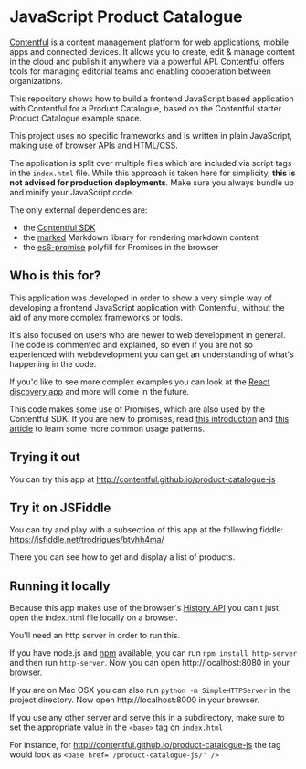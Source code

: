 # JavaScript Product Catalogue

[Contentful](https://www.contentful.com) is a content management platform for web applications, mobile apps and connected devices. It allows you to create, edit & manage content in the cloud and publish it anywhere via a powerful API. Contentful offers tools for managing editorial teams and enabling cooperation between organizations.

This repository shows how to build a frontend JavaScript based application with Contentful for a Product Catalogue, based on the Contentful starter Product Catalogue example space.

This project uses no specific frameworks and is written in plain JavaScript, making use of browser APIs and HTML/CSS.

The application is split over multiple files which are included via script tags in the `index.html` file. While this approach is taken here for simplicity, **this is not advised for production deployments**. Make sure you always bundle up and minify your JavaScript code.

The only external dependencies are:
* the [Contentful SDK](https://github.com/contentful/contentful.js)
* the [marked](https://github.com/chjj/marked) Markdown library for rendering markdown content
* the [es6-promise](https://github.com/stefanpenner/es6-promise) polyfill for Promises in the browser

## Who is this for?

This application was developed in order to show a very simple way of developing a frontend JavaScript application with Contentful, without the aid of any more complex frameworks or tools.

It's also focused on users who are newer to web development in general. The code is commented and explained, so even if you are not so experienced with webdevelopment you can get an understanding of what's happening in the code.

If you'd like to see more complex examples you can look at the [React discovery app](https://github.com/contentful/discovery-app-react) and more will come in the future.

This code makes some use of Promises, which are also used by the Contentful SDK. If you are new to promises, read [this introduction](http://www.html5rocks.com/en/tutorials/es6/promises/) and [this article](http://pouchdb.com/2015/05/18/we-have-a-problem-with-promises.html) to learn some more common usage patterns.

## Trying it out

You can try this app at http://contentful.github.io/product-catalogue-js

## Try it on JSFiddle

You can try and play with a subsection of this app at the following fiddle: https://jsfiddle.net/trodrigues/btvhh4ma/

There you can see how to get and display a list of products.

## Running it locally

Because this app makes use of the browser's [History API](https://developer.mozilla.org/en-US/docs/Web/API/History_API) you can't just open the index.html file locally on a browser.

You'll need an http server in order to run this.

If you have node.js and [npm](http://npmjs.com/) available, you can run `npm install http-server` and then run `http-server`. Now you can open http://localhost:8080 in your browser.

If you are on Mac OSX you can also run `python -m SimpleHTTPServer` in the project directory. Now open http://localhost:8000 in your browser.

If you use any other server and serve this in a subdirectory, make sure to set the appropriate value in the `<base>` tag on `index.html`

For instance, for http://contentful.github.io/product-catalogue-js the tag would look as `<base href='/product-catalogue-js/' />`
